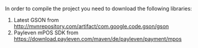 In order to compile the project you need to download the following libraries:
1. Latest GSON from http://mvnrepository.com/artifact/com.google.code.gson/gson
2. Payleven mPOS SDK from https://download.payleven.com/maven/de/payleven/payment/mpos